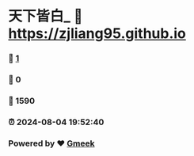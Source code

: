 # 天下皆白_ :link: https://zjliang95.github.io 
### :page_facing_up: [1](https://zjliang95.github.io/tag.html) 
### :speech_balloon: 0 
### :hibiscus: 1590 
### :alarm_clock: 2024-08-04 19:52:40 
### Powered by :heart: [Gmeek](https://github.com/Meekdai/Gmeek)
